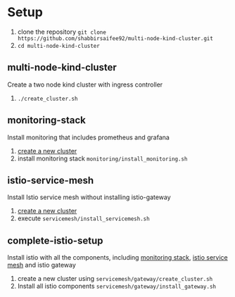 # Setup
1. clone the repository `git clone https://github.com/shabbirsaifee92/multi-node-kind-cluster.git`
2. `cd multi-node-kind-cluster`

## multi-node-kind-cluster
Create a two node kind cluster with ingress controller

1. `./create_cluster.sh`

## monitoring-stack
Install monitoring that includes prometheus and grafana

1. [create a new cluster](#multi-node-kind-cluster)
1. install monitoring stack `monitoring/install_monitoring.sh`

## istio-service-mesh
Install Istio service mesh without installing istio-gateway

1. [create a new cluster](#multi-node-kind-cluster)
1. execute `servicemesh/install_servicemesh.sh`

## complete-istio-setup
Install istio with all the components, including [monitoring stack](#monitoring-stack), [istio service mesh](#istio-service-mesh) and istio gateway

1. create a new cluster using `servicemesh/gateway/create_cluster.sh`
1. Install all istio components  `servicemesh/gateway/install_gateway.sh`
